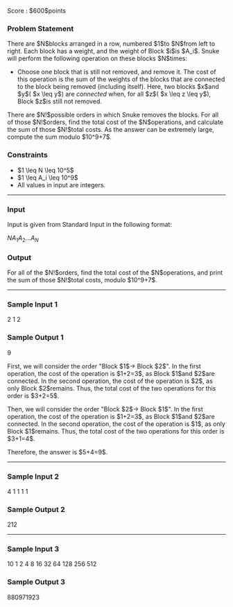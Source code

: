 
<div>

<span>

<span>

<p>
Score : $600$points
</p>

<div>

<section>

### **Problem Statement**

<p>
There are $N$blocks arranged in a row, numbered $1$to $N$from left to right.
Each block has a weight, and the weight of Block $i$is $A_i$.
Snuke will perform the following operation on these blocks $N$times:
</p>

<ul>

<li>
Choose one block that is still not removed, and remove it.
The cost of this operation is the sum of the weights of the blocks that are connected to the block being removed (including itself).
Here, two blocks $x$and $y$( $x \leq y$) are 
<em>
connected
</em>
when, for all $z$( $x \leq z \leq y$), Block $z$is still not removed.
</li>

</ul>

<p>
There are $N!$possible orders in which Snuke removes the blocks.
For all of those $N!$orders, find the total cost of the $N$operations, and calculate the sum of those $N!$total costs.
As the answer can be extremely large, compute the sum modulo $10^9+7$.
</p>

</section>

</div>

<div>

<section>

### **Constraints**

<ul>

<li>
$1 \leq N \leq 10^5$
</li>

<li>
$1 \leq A_i \leq 10^9$
</li>

<li>
All values in input are integers.
</li>

</ul>

</section>

</div>

---

<div>

<div>

<section>

### **Input**

<p>
Input is given from Standard Input in the following format:
</p>

<div>

$N$$A_1$$A_2$$...$$A_N$
</div>

</section>

</div>

<div>

<section>

### **Output**

<p>
For all of the $N!$orders, find the total cost of the $N$operations, and print the sum of those $N!$total costs, modulo $10^9+7$.
</p>

</section>

</div>

</div>

---

<div>

<section>

### **Sample Input 1**

<div>

2
1 2

</div>

</section>

</div>

<div>

<section>

### **Sample Output 1**

<div>

9

</div>

<p>
First, we will consider the order "Block $1$-> Block $2$".
In the first operation, the cost of the operation is $1+2=3$, as Block $1$and $2$are connected.
In the second operation, the cost of the operation is $2$, as only Block $2$remains.
Thus, the total cost of the two operations for this order is $3+2=5$.
</p>

<p>
Then, we will consider the order "Block $2$-> Block $1$".
In the first operation, the cost of the operation is $1+2=3$, as Block $1$and $2$are connected.
In the second operation, the cost of the operation is $1$, as only Block $1$remains.
Thus, the total cost of the two operations for this order is $3+1=4$.
</p>

<p>
Therefore, the answer is $5+4=9$.
</p>

</section>

</div>

---

<div>

<section>

### **Sample Input 2**

<div>

4
1 1 1 1

</div>

</section>

</div>

<div>

<section>

### **Sample Output 2**

<div>

212

</div>

</section>

</div>

---

<div>

<section>

### **Sample Input 3**

<div>

10
1 2 4 8 16 32 64 128 256 512

</div>

</section>

</div>

<div>

<section>

### **Sample Output 3**

<div>

880971923

</div>

</section>

</div>

</span>

</span>

</div>
